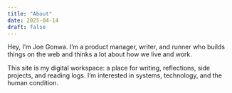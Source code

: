 ```yaml
---
title: "About"
date: 2025-04-14
draft: false
---
```


Hey, I’m Joe Gonwa. I’m a product manager, writer, and runner who builds things on the web and thinks a lot about how we live and work.

This site is my digital workspace: a place for writing, reflections, side projects, and reading logs. I’m interested in systems, technology, and the human condition.
